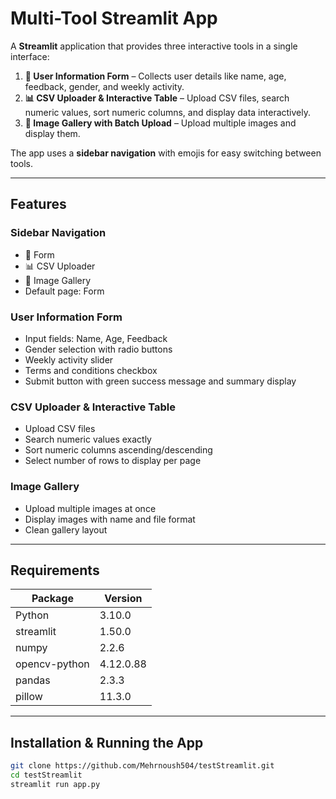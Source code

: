 # Multi-Tool Streamlit App

A **Streamlit** application that provides three interactive tools in a single interface:  

1. **📝 User Information Form** – Collects user details like name, age, feedback, gender, and weekly activity.  
2. **📊 CSV Uploader & Interactive Table** – Upload CSV files, search numeric values, sort numeric columns, and display data interactively.  
3. **🧮 Image Gallery with Batch Upload** – Upload multiple images and display them.

The app uses a **sidebar navigation** with emojis for easy switching between tools.  

---

## Features

### Sidebar Navigation
- 📝 Form  
- 📊 CSV Uploader  
- 🧮 Image Gallery  
- Default page: Form  

### User Information Form
- Input fields: Name, Age, Feedback  
- Gender selection with radio buttons  
- Weekly activity slider  
- Terms and conditions checkbox  
- Submit button with green success message and summary display  

### CSV Uploader & Interactive Table
- Upload CSV files  
- Search numeric values exactly  
- Sort numeric columns ascending/descending  
- Select number of rows to display per page   

### Image Gallery
- Upload multiple images at once  
- Display images with name and file format  
- Clean gallery layout  

---

## Requirements

| Package            | Version      |
|------------------|------------|
| Python            | 3.10.0     |
| streamlit         | 1.50.0     |
| numpy             | 2.2.6     |
| opencv-python     | 4.12.0.88  |
| pandas            | 2.3.3     |
| pillow            | 11.3.0     |


---

## Installation & Running the App


```bash
git clone https://github.com/Mehrnoush504/testStreamlit.git
cd testStreamlit
streamlit run app.py
